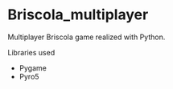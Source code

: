 # Briscola_multiplayer

Multiplayer Briscola game realized with Python.

Libraries used
 * Pygame
 * Pyro5
